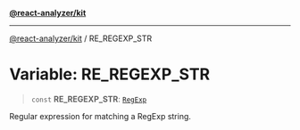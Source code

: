 [**@react-analyzer/kit**](../README.md)

***

[@react-analyzer/kit](../README.md) / RE\_REGEXP\_STR

# Variable: RE\_REGEXP\_STR

> `const` **RE\_REGEXP\_STR**: [`RegExp`](https://developer.mozilla.org/docs/Web/JavaScript/Reference/Global_Objects/RegExp)

Regular expression for matching a RegExp string.
